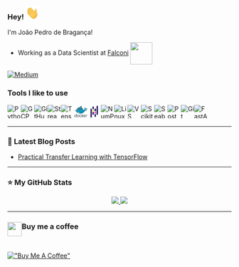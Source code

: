 ### Hey! <img src="https://raw.githubusercontent.com/ABSphreak/ABSphreak/master/gifs/Hi.gif" height="30" width="30">

<!--
**JPedroBraganca/JPedroBraganca** is a ✨ _special_ ✨ repository because its `README.md` (this file) appears on your GitHub profile.

Here are some ideas to get you started:

- 🔭 I’m currently working on ...
- 🌱 I’m currently learning ...
- 👯 I’m looking to collaborate on ...
- 🤔 I’m looking for help with ...
- 💬 Ask me about ...
- 📫 How to reach me: ...
- 😄 Pronouns: ...
- ⚡ Fun fact: ...
-->

I'm João Pedro de Bragança!

- Working as a Data Scientist at [Falconi](https://www.falconi.com/) <img align="center" height="50" width="50" src="https://avatars.githubusercontent.com/u/43240208?s=200&v=4">

[![Medium](https://img.shields.io/badge/medium-black?&style=flat-square&logo=medium&logoColor=white)](https://medium.com/@joaopedrodebraganca)

### Tools I like to use

<img align="left" alt="Python" height="30" width="30" src="https://static.cdnlogo.com/logos/p/3/python.svg" />
<img align="left" alt="GCP" height="30" width="30" src="https://static.cdnlogo.com/logos/g/75/google-cloud.svg" />
<img align="left" alt="GitHub" height="30" width="30" src="https://cdn.jsdelivr.net/npm/simple-icons@v5/icons/github.svg" />
<img align="left" alt="Streamlit" height="30" width="30" src="https://avatars.githubusercontent.com/u/45109972?s=200&v=4" />
<img align="left" alt="TensorFlow" height="30" width="30"src="https://static.cdnlogo.com/logos/t/82/tensorflow.svg" />
<img align="left" alt="Docker" height="30" width="30" src="https://raw.githubusercontent.com/devicons/devicon/master/icons/docker/docker-original-wordmark.svg" />
<img align="left" alt="Pandas" height="30" width="30" src="https://raw.githubusercontent.com/devicons/devicon/2ae2a900d2f041da66e950e4d48052658d850630/icons/pandas/pandas-original.svg" />
<img align="left" alt="NumPy" height="30" width="30" src="https://cdn.worldvectorlogo.com/logos/numpy-1.svg" />
<img align="left" alt="Linux" height="30" width="30" src="https://static.cdnlogo.com/logos/l/21/linux-tux.svg" />
<img align="left" alt="VS Code" height="30" width="30" src="https://cdn.worldvectorlogo.com/logos/visual-studio-code-1.svg" />
<img align="left" alt="Scikit-learn" height="30" width="30" src="https://upload.wikimedia.org/wikipedia/commons/0/05/Scikit_learn_logo_small.svg" />
<img align="left" alt="Seaborn" height="30" width="30" src="https://seaborn.pydata.org/_images/logo-mark-lightbg.svg" />
<img align="left" alt="Postman" height="30" width="30" src="https://www.vectorlogo.zone/logos/getpostman/getpostman-icon.svg" />
<img align="left" alt="Git" height="30" width="30" src="https://www.vectorlogo.zone/logos/git-scm/git-scm-icon.svg" />
<img align="left" alt="FastAPI" height="30" width="30" src="https://cdn.worldvectorlogo.com/logos/fastapi.svg" />

<br />
<br />

---


### 📕 Latest Blog Posts
- [Practical Transfer Learning with TensorFlow](https://medium.com/@joaopedrodebraganca/practical-transfer-learning-with-tensorflow-1f16bb9ac379)



---

### ⭐ My GitHub Stats

<p align="center">
<a href="https://github.com/JPedroBraganca">
  <img height="160em" src="https://github-readme-stats-eight-theta.vercel.app/api?username=JPedroBraganca&show_icon  s=true&theme=algolia&include_all_commits=true&count_private=true"/>
  <img height="160em" src="https://github-readme-stats-eight-theta.vercel.app/api/top-langs/?username=JPedroBraganca&layout=compact&langs_count=8&theme=algolia"/>
</a>
</p>

---

### <img align="left" height="32" width="32" src="https://cdn.jsdelivr.net/npm/simple-icons@v5/icons/buymeacoffee.svg" /> Buy me a coffee
<br />

[!["Buy Me A Coffee"](https://www.buymeacoffee.com/assets/img/custom_images/orange_img.png)](https://www.buymeacoffee.com/JPedroBraganca)



<!--


**JPedroBraganca/JPedroBraganca** is a ✨ _special_ ✨ repository because its `README.md` (this file) appears on your GitHub profile.
[![StackShare](http://img.shields.io/badge/tech-stack-0690fa.svg?style=flat)](https://stackshare.io//my-stack)
